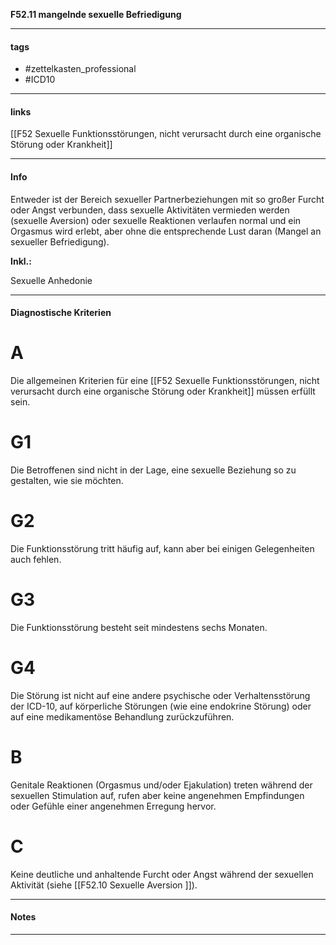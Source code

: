 __F52.11 mangelnde sexuelle Befriedigung__

___________________________________________
#### tags

- #zettelkasten_professional
- #ICD10 
___________________________________________
#### links

[[F52 Sexuelle Funktionsstörungen, nicht verursacht durch eine organische Störung oder Krankheit]]

___________________________________________
#### Info
Entweder ist der Bereich sexueller Partnerbeziehungen mit so großer Furcht oder Angst verbunden, dass sexuelle Aktivitäten vermieden werden (sexuelle Aversion) oder sexuelle Reaktionen verlaufen normal und ein Orgasmus wird erlebt, aber ohne die entsprechende Lust daran (Mangel an sexueller Befriedigung).

__Inkl.:__

Sexuelle Anhedonie
_________________________________________
#### Diagnostische Kriterien

# A
Die allgemeinen Kriterien für eine [[F52 Sexuelle Funktionsstörungen, nicht verursacht durch eine organische Störung oder Krankheit]] müssen erfüllt sein.

# G1 
Die Betroffenen sind nicht in der Lage, eine sexuelle Beziehung so zu gestalten, wie sie möchten.

# G2
Die Funktionsstörung tritt häufig auf, kann aber bei einigen Gelegenheiten auch fehlen.

# G3
Die Funktionsstörung besteht seit mindestens sechs Monaten.

# G4
Die Störung ist nicht auf eine andere psychische oder Verhaltensstörung der ICD-10, auf körperliche Störungen (wie eine endokrine Störung) oder auf eine medikamentöse Behandlung zurückzuführen.

# B
Genitale Reaktionen (Orgasmus und/oder Ejakulation) treten während der sexuellen Stimulation auf, rufen aber keine angenehmen Empfindungen oder Gefühle einer angenehmen Erregung hervor.

# C
Keine deutliche und anhaltende Furcht oder Angst während der sexuellen Aktivität (siehe [[F52.10 Sexuelle Aversion ]]).
___________________________________________
#### Notes

___________________________________________

